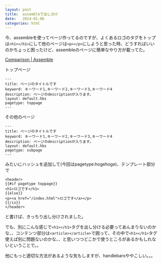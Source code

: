```yaml
---
layout: post
title:  assembleで出し分け
date:   2014-01-06
categories: html
---
```


今、assembleを使ってページ作ってるのですが、よくあるロゴのタグをトップは`<h1></h1>`にして他のページは`<p></p>`にしようと思った時、どうすればいいのかちょっと困ったけど、assembleのページに簡単なやり方が載ってた。

[Comparison | Assemble](http://assemble.io/helpers/helpers-comparison.html)

トップページ

```
---
title: ページのタイトルです
keyword: キーワード1,キーワード2,キーワード3,キーワード4
description: ページのdescriptionが入ります。
layout: default.hbs
pagetype: toppage
---
```

その他のページ

```
---
title: ページのタイトルです
keyword: キーワード1,キーワード2,キーワード3,キーワード4
description: ページのdescriptionが入ります。
layout: default.hbs
pagetype: subpage
---
```

みたいにハッシュを追加して(今回はpagetype:hogehoge)、テンプレート部分で

```
<header>
{{#if pagetype toppage}}
<h1>ロゴです</h1>
{{else}}
<p><a href="/index.html">ロゴです</a></p>
{{/is}}
</header>
```

と書けば、きっちり出し分けされました。

でも、別にこんな感じで`<h1></h1>`タグを出し分ける必要ってあんまりないのかな、、コンテンツ部分は`<article></article>`で囲って、その中で`<h1></h1>`タグ使えば別に問題ないのかな、、と思いつつどこかで使うところがあるかもしれないということで。。

他にもっと適切な方法があるような気もしますが、handlebarsややこしい。。。





